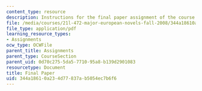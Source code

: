 ```yaml
---
content_type: resource
description: Instructions for the final paper assignment of the course.
file: /media/courses/21l-472-major-european-novels-fall-2008/344a18610a234d77837ab5054ec7b6f6_paper3.pdf
file_type: application/pdf
learning_resource_types:
- Assignments
ocw_type: OCWFile
parent_title: Assignments
parent_type: CourseSection
parent_uid: 0d70c275-5da5-7710-95a8-b139d2901083
resourcetype: Document
title: Final Paper
uid: 344a1861-0a23-4d77-837a-b5054ec7b6f6
---
```

